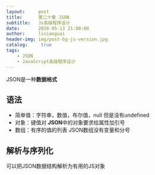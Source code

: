 ```yaml
---
layout:     post
title:      第二十章 JSON
subtitle:   Js高级程序设计
date:       2020-05-13 21:00:00
author:     lixiaoguai
header-img: img/post-bg-js-version.jpg
catalog: 	 true
tags:
    - JSON
    - JavaScript高级程序设计
---
```

JSON是一种**数据格式**
## 语法 ##
- 简单值：字符串，数值，布尔值，null 但是没有undefined
- 对象：键值对 **JSON**中的对象要求给属性加引号
- 数组：有序的值的列表 JSON数组没有变量和分号

## 解析与序列化 ##
可以把JSON数据结构解析为有用的JS对象
